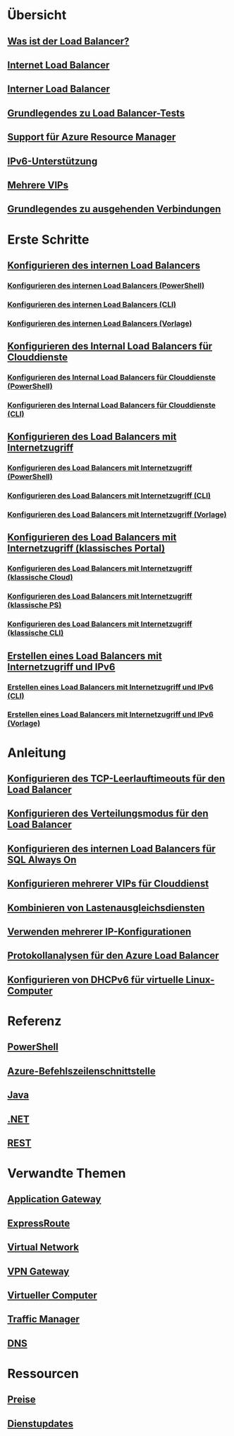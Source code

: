 # Übersicht
## [Was ist der Load Balancer?](load-balancer-overview.md)
## [Internet Load Balancer](load-balancer-internet-overview.md)
## [Interner Load Balancer](load-balancer-internal-overview.md)
## [Grundlegendes zu Load Balancer-Tests](load-balancer-custom-probe-overview.md)
## [Support für Azure Resource Manager](load-balancer-arm.md)
## [IPv6-Unterstützung](load-balancer-ipv6-overview.md)
## [Mehrere VIPs](load-balancer-multivip-overview.md)
## [Grundlegendes zu ausgehenden Verbindungen](load-balancer-outbound-connections.md)

# Erste Schritte

## [Konfigurieren des internen Load Balancers](load-balancer-get-started-ilb-arm-portal.md)
### [Konfigurieren des internen Load Balancers (PowerShell)](load-balancer-get-started-ilb-arm-ps.md)
### [Konfigurieren des internen Load Balancers (CLI)](load-balancer-get-started-ilb-arm-cli.md)
### [Konfigurieren des internen Load Balancers (Vorlage)](load-balancer-get-started-ilb-arm-template.md)

## [Konfigurieren des Internal Load Balancers für Clouddienste](load-balancer-get-started-ilb-classic-cloud.md)
### [Konfigurieren des Internal Load Balancers für Clouddienste (PowerShell)](load-balancer-get-started-ilb-classic-ps.md)
### [Konfigurieren des Internal Load Balancers für Clouddienste (CLI)](load-balancer-get-started-ilb-classic-cli.md)

## [Konfigurieren des Load Balancers mit Internetzugriff](load-balancer-get-started-internet-portal.md)
### [Konfigurieren des Load Balancers mit Internetzugriff (PowerShell)](load-balancer-get-started-internet-arm-ps.md)
### [Konfigurieren des Load Balancers mit Internetzugriff (CLI)](load-balancer-get-started-internet-arm-cli.md)
### [Konfigurieren des Load Balancers mit Internetzugriff (Vorlage)](load-balancer-get-started-internet-arm-template.md)

## [Konfigurieren des Load Balancers mit Internetzugriff (klassisches Portal)](load-balancer-get-started-internet-classic-portal.md)
### [Konfigurieren des Load Balancers mit Internetzugriff (klassische Cloud)](load-balancer-get-started-internet-classic-cloud.md)
### [Konfigurieren des Load Balancers mit Internetzugriff (klassische PS)](load-balancer-get-started-internet-classic-ps.md)
### [Konfigurieren des Load Balancers mit Internetzugriff (klassische CLI)](load-balancer-get-started-internet-classic-cli.md)

## [Erstellen eines Load Balancers mit Internetzugriff und IPv6](load-balancer-ipv6-internet-ps.md)
### [Erstellen eines Load Balancers mit Internetzugriff und IPv6 (CLI)](load-balancer-ipv6-internet-cli.md)
### [Erstellen eines Load Balancers mit Internetzugriff und IPv6 (Vorlage)](load-balancer-ipv6-internet-template.md)

# Anleitung
## [Konfigurieren des TCP-Leerlauftimeouts für den Load Balancer](load-balancer-tcp-idle-timeout.md)
## [Konfigurieren des Verteilungsmodus für den Load Balancer](load-balancer-distribution-mode.md)
## [Konfigurieren des internen Load Balancers für SQL Always On](load-balancer-configure-sqlao.md)
## [Konfigurieren mehrerer VIPs für Clouddienst](load-balancer-multivip.md)
## [Kombinieren von Lastenausgleichsdiensten](../traffic-manager/traffic-manager-load-balancing-azure.md?toc=%2fazure%2fload-balancer%2ftoc.json)
## [Verwenden mehrerer IP-Konfigurationen](load-balancer-multiple-ip.md)
## [Protokollanalysen für den Azure Load Balancer](load-balancer-monitor-log.md)
## [Konfigurieren von DHCPv6 für virtuelle Linux-Computer](load-balancer-ipv6-for-linux.md)

# Referenz
## [PowerShell](/powershell/azureps-cmdlets-docs)
## [Azure-Befehlszeilenschnittstelle](/cli/azure/network/lb)
## [Java](/java/api)
## [.NET](/dotnet/api)
## [REST](https://msdn.microsoft.com/library/azure/mt163651.aspx)

# Verwandte Themen
## [Application Gateway](/azure/application-gateway/)
## [ExpressRoute](/azure/expressroute/)
## [Virtual Network](/azure/virtual-network/)
## [VPN Gateway](/azure/vpn-gateway/)
## [Virtueller Computer](/azure/virtual-machines/)
## [Traffic Manager](/azure/traffic-manager/)
## [DNS](/azure/dns/)

# Ressourcen
## [Preise](https://azure.microsoft.com/pricing/details/load-balancer/)
## [Dienstupdates](https://azure.microsoft.com/updates/?product=load-balancer)


<!--HONumber=Nov16_HO4-->


